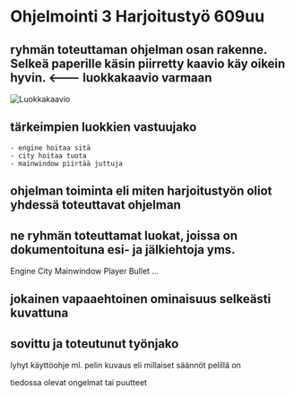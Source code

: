 # Ohjelmointi 3 Harjoitustyö 609uu



## ryhmän toteuttaman ohjelman osan rakenne. Selkeä paperille käsin piirretty kaavio käy oikein hyvin. <--- luokkakaavio varmaan

![Luokkakaavio](https://media.discordapp.net/attachments/649694359637458946/782703308414255174/luokkakaavio.png?width=410&height=220)

## tärkeimpien luokkien vastuujako
	- engine hoitaa sitä
	- city hoitaa tuota
	- mainwindow piirtää juttuja



## ohjelman toiminta eli miten harjoitustyön oliot yhdessä toteuttavat ohjelman




## ne ryhmän toteuttamat luokat, joissa on dokumentoituna esi- ja jälkiehtoja yms.
Engine
City
Mainwindow
Player
Bullet
...


## jokainen vapaaehtoinen ominaisuus selkeästi kuvattuna




## sovittu ja toteutunut työnjako



lyhyt käyttöohje ml. pelin kuvaus eli millaiset säännöt pelillä on




tiedossa olevat ongelmat tai puutteet
